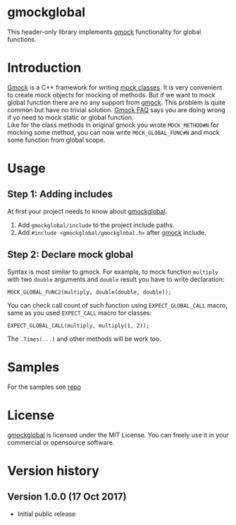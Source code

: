 # gmockglobal
This header-only library implements [gmock](https://github.com/google/googletest/blob/master/googlemock) functionality for global functions. 

# Introduction
[Gmock](https://github.com/google/googletest/blob/master/googlemock) is a C++ framework for writing [mock classes](https://en.wikipedia.org/wiki/Mock_object). It is very convenient to create mock objects for mocking of methods. But if we want to mock global function there are no any support from [gmock](https://github.com/google/googletest/blob/master/googlemock). This problem is quite common but have no trivial solution. [Gmock FAQ](https://github.com/google/googlemock/blob/master/googlemock/docs/FrequentlyAskedQuestions.md#my-code-calls-a-staticglobal-function--can-i-mock-it) says you are doing wrong if yo need to mock static or global function.\
Like for the class methods in original gmock you wrote `MOCK_METHOD#N` for mocking some method, you can now write `MOCK_GLOBAL_FUNC#N` and mock some function from global scope. 

# Usage

## Step 1: Adding includes
At first your project needs to know about [gmockglobal](https://github.com/apriorit/gmockglobal).
1. Add `gmockglobal/include` to the project include paths.
2. Add `#include <gmockglobal/gmockglobal.h>` after [gmock](https://github.com/google/googletest/blob/master/googlemock) include.

## Step 2: Declare mock global
Syntax is most similar to gmock. For example, to mock function ```multiply``` with two ```double``` arguments and ```double``` result you have to write declaration: 
```
MOCK_GLOBAL_FUNC2(multiply, double(double, double));
```

You can check call count of such function using ```EXPECT_GLOBAL_CALL``` macro, same as you used ```EXPECT_CALL``` macro for classes: 
```
EXPECT_GLOBAL_CALL(multiply, multiply(1, 2));
```

The ```.Times(...)``` and other methods will be work too. 

# Samples
For the samples see [repo](https://github.com/apriorit/gmockglobal_sample)

# License
[gmockglobal](https://github.com/apriorit/gmockglobal) is licensed under the MIT License. You can freely use it in your commercial or opensource software.

# Version history

## Version 1.0.0 (17 Oct 2017)
- Initial public release